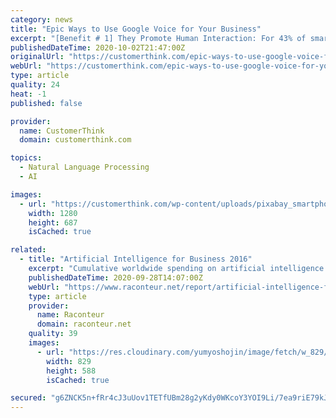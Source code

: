 ```yaml
---
category: news
title: "Epic Ways to Use Google Voice for Your Business"
excerpt: "[Benefit # 1] They Promote Human Interaction: For 43% of smartphone users, voice recognition will free them from mobile addiction and allow them to interact more with the world around them. 53% agree that “it would be easier for technology to answer them ..."
publishedDateTime: 2020-10-02T21:47:00Z
originalUrl: "https://customerthink.com/epic-ways-to-use-google-voice-for-your-business/"
webUrl: "https://customerthink.com/epic-ways-to-use-google-voice-for-your-business/"
type: article
quality: 24
heat: -1
published: false

provider:
  name: CustomerThink
  domain: customerthink.com

topics:
  - Natural Language Processing
  - AI

images:
  - url: "https://customerthink.com/wp-content/uploads/pixabay_smartphone-2123520_1280-mobile-app-smartphone.jpg"
    width: 1280
    height: 687
    isCached: true

related:
  - title: "Artificial Intelligence for Business 2016"
    excerpt: "Cumulative worldwide spending on artificial intelligence (AI) will reach $40.6 billion by 2024. AI is on the verge of becoming a critical part of every business infrastructure, making it vital for company decision-makers to understand how this technology can,"
    publishedDateTime: 2020-09-28T14:07:00Z
    webUrl: "https://www.raconteur.net/report/artificial-intelligence-for-business-2016/page/2"
    type: article
    provider:
      name: Raconteur
      domain: raconteur.net
    quality: 39
    images:
      - url: "https://res.cloudinary.com/yumyoshojin/image/fetch/w_829/w_829,h_588,c_crop,g_north/https://www.raconteur.net/wp-content/uploads/2016/07/Raconteur-Artificial-Intelligence-for-Business-2016-Dashboard1-900x1348.jpg"
        width: 829
        height: 588
        isCached: true

secured: "g6ZNCK5n+fRr4cJ3uUov1TETfUBm28g2yKdy0WKcoY3YOI9Li/7ea9riE79kJzEBhhIVUnPdrJgPepq4F27ZZf7i3c0E/ixmB6b8btL/8nCA3UJpoFXXNzbIJx1rY5r8gMDa+8NRnFff7yvf9X3w+ojHgk24EIRzBaCZhIF7/l6AbVVHDhRvZDOAILhzgPjrRG+dSp+Ga/c3Z50XzEb5prKBo3uxJU7PSB/e3wgxHDQOLEYppkE7Th29Er/TarVovlXu/vq9DRwvyfR7rXjKi5QCX7jQgbYoopp6rQCenqkskA8YtfeRZci7OCJSUO3BfCX+pnnhq6rqsv4ydS76shN+ZCI7y17+MoDNboWipjw=;IUIUt51s+zXQrSBx5iAh4g=="
---
```



